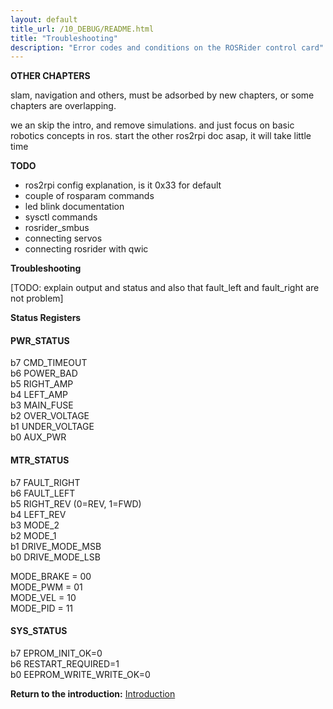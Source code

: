 ```yaml
---
layout: default
title_url: /10_DEBUG/README.html
title: "Troubleshooting"
description: "Error codes and conditions on the ROSRider control card"
---
```


__OTHER CHAPTERS__

slam, navigation and others, must be adsorbed by new chapters, or
some chapters are overlapping.

we an skip the intro, and remove simulations. and just focus on basic robotics concepts in ros.
start the other ros2rpi doc asap, it will take little time

__TODO__

- ros2rpi config explanation, is it 0x33 for default
- couple of rosparam commands
- led blink documentation
- sysctl commands
- rosrider_smbus
- connecting servos
- connecting rosrider with qwic


__Troubleshooting__

[TODO: explain output and status and also that fault_left and fault_right are not problem]

__Status Registers__

#### PWR_STATUS

b7	CMD_TIMEOUT  
b6	POWER_BAD  
b5	RIGHT_AMP  
b4	LEFT_AMP  
b3	MAIN_FUSE  
b2	OVER_VOLTAGE  
b1	UNDER_VOLTAGE  
b0	AUX_PWR  

#### MTR_STATUS

b7	FAULT_RIGHT  
b6	FAULT_LEFT  
b5	RIGHT_REV (0=REV, 1=FWD)  
b4	LEFT_REV  
b3	MODE_2  
b2	MODE_1  
b1      DRIVE_MODE_MSB  
b0	DRIVE_MODE_LSB  

MODE_BRAKE = 00  
MODE_PWM   = 01  
MODE_VEL   = 10  
MODE_PID   = 11  

#### SYS_STATUS

b7	EPROM_INIT_OK=0  
b6	RESTART_REQUIRED=1  
b0	EEPROM_WRITE_WRITE_OK=0  

__Return to the introduction:__ [Introduction](../README.md)

